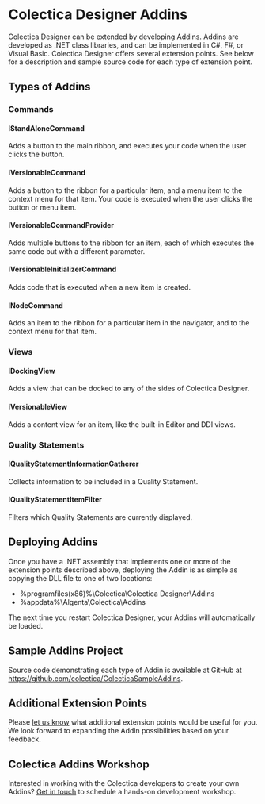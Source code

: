 # Colectica Designer Addins

Colectica Designer can be extended by developing Addins. Addins are developed as .NET class libraries, and can be implemented in C#, F#, or Visual Basic. Colectica Designer offers several extension points. See below for a description and sample source code for each type of extension point.

## Types of Addins

### Commands

#### IStandAloneCommand

Adds a button to the main ribbon, and executes your code when the user clicks the button.

#### IVersionableCommand

Adds a button to the ribbon for a particular item, and a menu item to the context menu for that item. Your code is executed when the user clicks the button or menu item.

#### IVersionableCommandProvider

Adds multiple buttons to the ribbon for an item, each of which executes the same code but with a different parameter.

#### IVersionableInitializerCommand

Adds code that is executed when a new item is created.

#### INodeCommand

Adds an item to the ribbon for a particular item in the navigator, and to the context menu for that item. 

### Views

#### IDockingView

Adds a view that can be docked to any of the sides of Colectica Designer.

#### IVersionableView

Adds a content view for an item, like the built-in Editor and DDI views.

### Quality Statements

#### IQualityStatementInformationGatherer

Collects information to be included in a Quality Statement.

#### IQualityStatementItemFilter

Filters which Quality Statements are currently displayed.

## Deploying Addins

Once you have a .NET assembly that implements one or more of the extension points described above, deploying the Addin is as simple as copying the DLL file to one of two locations:

- %programfiles(x86)%\Colectica\Colectica Designer\Addins
- %appdata%\Algenta\Colectica\Addins

The next time you restart Colectica Designer, your Addins will automatically be loaded.

## Sample Addins Project

Source code demonstrating each type of Addin is available at GitHub at <https://github.com/colectica/ColecticaSampleAddins>.

## Additional Extension Points

Please [let us know](http://www.colectica.com/contact/) what additional extension points would be useful for you. We look forward to expanding the Addin possibilities based on your feedback.

## Colectica Addins Workshop

Interested in working with the Colectica developers to create your own Addins? [Get in touch](http://www.colectica.com/contact/) to schedule a hands-on development workshop.